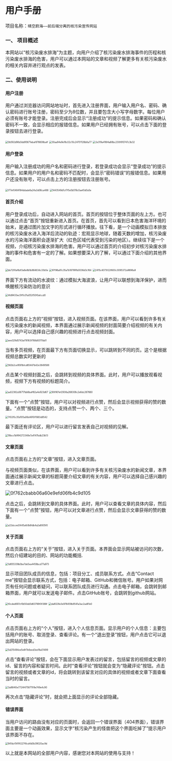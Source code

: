 # 用户手册

项目名称：`晴空蔚海——前后端分离的核污染宣传网站`

### 一、 项目概述

本网站以“核污染废水排海”为主题，向用户介绍了核污染废水排海事件的历程和核污染废水排海的危害，用户可以通过本网站的文章和视频了解更多有关核污染废水的相关内容并进行观点的发表。

### 二、使用说明

#### 用户注册

用户通过浏览器访问网站地址时，首先进入注册界面，用户输入用户名、密码、确认密码进行账号注册，密码至少为8位数，并且要包含大小写字母数字。每位用户必须有账号才能登录。注册完成后会显示“注册成功”的提示信息。如果密码和确认密码不一致，会显示相应的报错信息。如果用户已经拥有账号，可以点击下面的登录按钮去进行登录。

<img src="./assets/0b592d98d3dd95671ebaf876608baff.png" alt="0b592d98d3dd95671ebaf876608baff" style="zoom:50%;" />

<img src="./assets/30aa94e9e18c02c10c24701126b8a77.png" alt="30aa94e9e18c02c10c24701126b8a77" style="zoom:50%;" />

<img src="./assets/2e319a416f4a68bc230f810747c3b32.png" alt="2e319a416f4a68bc230f810747c3b32" style="zoom:50%;" />



#### 用户登录

用户输入注册成功的用户名和密码进行登录，若登录成功会显示“登录成功”的提示信息。如果用户的用户名和密码不匹配时，会显示“密码错误”的报错信息。如果用户还没有账号，可以点击上方的注册按钮去注册账号。

<img src="./assets/f77ef0484184ddade6a24a3d06ca488.png" alt="f77ef0484184ddade6a24a3d06ca488" style="zoom:50%;" />

<img src="./assets/1443549d1cf7f5e5b519c0aef0d0a5e.png" alt="1443549d1cf7f5e5b519c0aef0d0a5e" style="zoom:50%;" />



#### 首页介绍

用户登录成功后，自动进入网站的首页。首页的按钮位于整体页面的左上方。也可以通过点击“首页”按钮重新进入首页。在首页，首先可以看到日本危害海洋环境的始末，是通过图片加文字的形式进行循环播放。往下看，是一个动画模拟日本排放的核污染废水进入海洋后流动的轨迹：宏观显示地球，随着天数的增加，核污染废水的污染海洋面积会逐渐扩大（红色区域代表受到污染的地区）。继续往下是一个视频，介绍核污染废水排海的危害。用户可以通过首页的介绍初步对核污染废水排海的事件和危害有一定的了解。如果想要深入的了解，可以通过下面介绍的其他界面。

<img src="./assets/bb7291af8df3a6e8b1b864634c33b5e.png" alt="bb7291af8df3a6e8b1b864634c33b5e" style="zoom:50%;" />

<img src="./assets/97f96a81c35a7b187991b0036d3c164.png" alt="97f96a81c35a7b187991b0036d3c164" style="zoom:50%;" />

<img src="./assets/2415c4073f22f600c3095372a9696a9.png" alt="2415c4073f22f600c3095372a9696a9" style="zoom:50%;" />



界面下方有流动的水波纹：通过模拟大海波浪，让用户可以联想到海洋保护，进而唤醒核污染防治的意识

<img src="./assets/4fd9433ec5ff1c01a052f50f0afccd0.png" alt="4fd9433ec5ff1c01a052f50f0afccd0" style="zoom:50%;" />



#### 视频页面

点击页面右上方的“视频”按钮，进入视频页面。在该界面，用户可以看到许多有关核污染废水的新闻视频，本界面通过展示新闻视频的封面简要介绍视频的有关内容，用户可以选择自己感兴趣的视频进行点击视频封面。

<img src="./assets/eee329d5743af76163f768d83111dd1.png" alt="eee329d5743af76163f768d83111dd1" style="zoom:50%;" />

当有多页视频，在页面最下方有页面切换显示，可以跳转到不同的页。这个是根据视频总数实时更新的

<img src="./assets/562b2ce9581bfcd65447b42e3849588.png" alt="562b2ce9581bfcd65447b42e3849588" style="zoom:50%;" />

点击某个视频封面之后，会跳转到视频的具体界面。此时，用户可以播放观看视频，视频下方有视频的标题简介。

<img src="./assets/aa52382a56717bb6baff82a4e923d67.png" alt="aa52382a56717bb6baff82a4e923d67" style="zoom:50%;" />

<img src="./assets/90f901ef2938a268308c2e6dc267660.png" alt="90f901ef2938a268308c2e6dc267660" style="zoom:50%;" />

下面有一个“点赞”按钮，用户可以对视频进行点赞，然后会显示视频获得的赞的数量。“点赞”按钮是动态的，支持点赞一个、两个、三个。

<img src="./assets/7f02f5c35d105a06d4910f1983d8542.png" alt="7f02f5c35d105a06d4910f1983d8542" style="zoom:50%;" />

最下面还有评论区，用户可以进行留言发表自己对视频的见解。

<img src="./assets/18bcc1b994272348e7a4147bdb23b13.png" alt="18bcc1b994272348e7a4147bdb23b13" style="zoom:50%;" />



#### 文章页面

点击页面右上方的“文章”按钮，进入文章页面。

与视频页面类似，在该界面，用户可以看到许多有关核污染废水的新闻文章，本界面通过展示新闻文章的标题简要介绍文章的有关内容，用户可以选择自己感兴趣的文章进行点击。

![0f762cbabb06a60e9efd06fb4c9d105](./assets/0f762cbabb06a60e9efd06fb4c9d105.png)

点击之后，会跳转到文章的具体界面。此时，用户可以查看文章的具体内容，然后下面有一个“点赞”按钮，用户可以对文章进行点赞，然后会显示文章获得的赞的数量。

<img src="./assets/a22dcced3445afb1b6fdb4a2a6935f0.png" alt="a22dcced3445afb1b6fdb4a2a6935f0" style="zoom:50%;" />



#### 关于页面

点击页面右上方的“关于”按钮，进入关于页面。本界面会显示网站被访问的次数，然后介绍建站的目的、网站的功能概括.

<img src="./assets/1d655339b0be7de5ea4458bcd77a973.png" alt="1d655339b0be7de5ea4458bcd77a973" style="zoom:50%;" />





显示项目团队成员的信息，包括：项目分工、成员联系方式。点击“Contact me”按钮会显示联系方式，包括：电子邮箱、GitHub和微信账号。用户如果对网页有任何问题或者疑问，可以联系团队成员进行沟通。点击电子邮箱，会跳转到邮箱界面，用户就可以发送电子邮件。点击GitHub账号，会跳转到github网站。

<img src="./assets/f0cded697cf0b50dd3d63788f0f388f.png" alt="f0cded697cf0b50dd3d63788f0f388f" style="zoom:50%;" />

<img src="./assets/da8028e3e976459b8541a3ac2ad81e0.png" alt="da8028e3e976459b8541a3ac2ad81e0" style="zoom:50%;" />



#### 个人页面

点击页面右上方的“个人”按钮，进入个人信息页面。显示用户的个人信息：主要包括用户的账号、取消登录、查看评论。有一个“退出登录”按钮，用户点击它可以退出网站的登录。

<img src="./assets/5d215494ee5e8f7b6eed3ee18a01499.png" alt="5d215494ee5e8f7b6eed3ee18a01499" style="zoom:50%;" />



点击“查看评论”按钮，会在下面显示用户发表过的留言，包括留言的视频或文章的id、留言的内容和留言时间。此时“查看评论”按钮就会变为“隐藏评论”按钮。点击留言的视频或者文章的id，将会跳转到该留言对应的具体的视频或者文章下面查看当时的留言。

<img src="./assets/3a86f40e7724f4758711f9e749e4c90.png" alt="3a86f40e7724f4758711f9e749e4c90" style="zoom:50%;" />

再次点击“隐藏评论”时，就会把上面显示的评论全部隐藏。



#### 错误界面

当用户访问的路由没有对应的页面时，会返回一个错误界面（404界面），错误界面主要是一个动画效果，显示文字“核污染产生的怪兽把这个界面吃掉了”提示用户该界面不存在。

<img src="./assets/941dcf5f91f227f8cd4d0b39020ac9d.png" alt="941dcf5f91f227f8cd4d0b39020ac9d" style="zoom:50%;" />

以上就是本网站的全部用户内容，感谢您对本网站的使用与支持！

